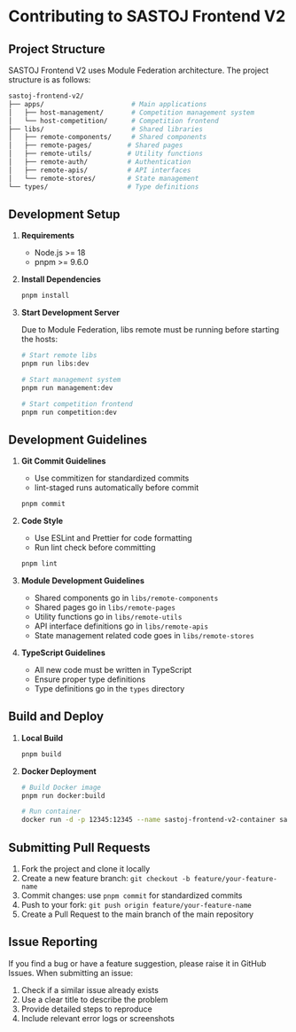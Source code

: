 # Contributing to SASTOJ Frontend V2

## Project Structure

SASTOJ Frontend V2 uses Module Federation architecture. The project structure is as follows:

```bash
sastoj-frontend-v2/
├── apps/                      # Main applications
│   ├── host-management/       # Competition management system
│   └── host-competition/      # Competition frontend
├── libs/                      # Shared libraries
│   ├── remote-components/     # Shared components
│   ├── remote-pages/         # Shared pages
│   ├── remote-utils/         # Utility functions
│   ├── remote-auth/          # Authentication
│   ├── remote-apis/          # API interfaces
│   └── remote-stores/        # State management
└── types/                    # Type definitions
```

## Development Setup

1. **Requirements**
   - Node.js >= 18
   - pnpm >= 9.6.0

2. **Install Dependencies**
   ```bash
   pnpm install
   ```

3. **Start Development Server**
   
   Due to Module Federation, libs remote must be running before starting the hosts:
   ```bash
   # Start remote libs
   pnpm run libs:dev

   # Start management system
   pnpm run management:dev

   # Start competition frontend
   pnpm run competition:dev
   ```

## Development Guidelines

1. **Git Commit Guidelines**
   - Use commitizen for standardized commits
   - lint-staged runs automatically before commit
   ```bash
   pnpm commit
   ```

2. **Code Style**
   - Use ESLint and Prettier for code formatting
   - Run lint check before committing
   ```bash
   pnpm lint
   ```

3. **Module Development Guidelines**
   - Shared components go in `libs/remote-components`
   - Shared pages go in `libs/remote-pages`
   - Utility functions go in `libs/remote-utils`
   - API interface definitions go in `libs/remote-apis`
   - State management related code goes in `libs/remote-stores`

4. **TypeScript Guidelines**
   - All new code must be written in TypeScript
   - Ensure proper type definitions
   - Type definitions go in the `types` directory

## Build and Deploy

1. **Local Build**
   ```bash
   pnpm build
   ```

2. **Docker Deployment**
   ```bash
   # Build Docker image
   pnpm run docker:build

   # Run container
   docker run -d -p 12345:12345 --name sastoj-frontend-v2-container sastoj-frontend-v2
   ```

## Submitting Pull Requests

1. Fork the project and clone it locally
2. Create a new feature branch: `git checkout -b feature/your-feature-name`
3. Commit changes: use `pnpm commit` for standardized commits
4. Push to your fork: `git push origin feature/your-feature-name`
5. Create a Pull Request to the main branch of the main repository

## Issue Reporting

If you find a bug or have a feature suggestion, please raise it in GitHub Issues. When submitting an issue:

1. Check if a similar issue already exists
2. Use a clear title to describe the problem
3. Provide detailed steps to reproduce
4. Include relevant error logs or screenshots
